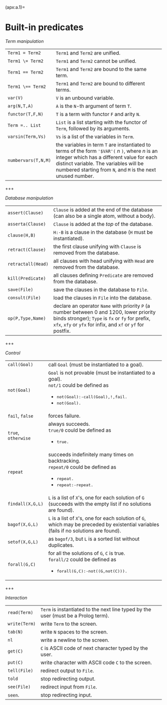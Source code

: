 <!--H3: Section A.1-->
(apx:a.1)=
# Built-in predicates #

*Term manipulation*

|    |    |
|:---|:---|
| `Term1 = Term2` | `Term1` and `Term2` are unified. |
| `Term1 \= Term2` | `Term1` and `Term2` cannot be unified. |
| `Term1 == Term2` | `Term1` and `Term2` are bound to the same term. |
| `Term1 \== Term2` | `Term1` and `Term2` are bound to different terms. |
| `var(V)` | `V` is an unbound variable. |
| `arg(N,T,A)` | `A` is the `N`-th argument of term `T`. |
| `functor(T,F,N)` | `T` is a term with functor `F` and arity `N`. |
| `Term =.. List` | `List` is a list starting with the functor of `Term`, followed by its arguments. |
| `varsin(Term,Vs)` | `Vs` is a list of the variables in `Term`. |
| `numbervars(T,N,M)` | the variables in term `T` are instantiated to terms of the form `'$VAR'(` *n* `)`, where *n* is an integer which has a different value for each distinct variable. The variables will be numbered starting from `N`, and `M` is the next unused number.|

+++

*Database manipulation*

|    |    |
|:---|:---|
| `assert(Clause)` | `Clause` is added at the end of the database (can also be a single atom, without a body). |
| `asserta(Clause)` | `Clause` is added at the *top* of the database. |
| `clause(H,B)` | `H:-B` is a clause in the database (`H` must be instantiated). |
| `retract(Clause)` | the first clause unifying with `Clause` is removed from the database. |
| `retractall(Head)` | all clauses with head unifying with `Head` are removed from the database. |
| `kill(Predicate)` | all clauses defining `Predicate` are removed from the database. |
| `save(File)` | save the clauses in the database to `File`. |
| `consult(File)` | load the clauses in `File` into the database. |
| `op(P,Type,Name)` | declare an operator `Name` with priority `P` (a number between 0 and 1200, lower priority binds stronger); `Type` is `fx` or `fy` for prefix, `xfx`, `xfy` or `yfx` for infix, and `xf` or `yf` for postfix. |

+++

*Control*

|    |    |
|:---|:---|
| `call(Goal)` | call `Goal` (must be instantiated to a goal). |
| `not(Goal)` | `Goal` is not provable (must be instantiated to a goal).<br>`not/1` could be defined as <ul><li><tt>not(Goal):-call(Goal),!,fail.</tt></li><li><tt>not(Goal).</tt></li></ul> |
| `fail`, `false` | forces failure. |
| `true`, `otherwise` | always succeeds.<br>`true/0` could be defined as <ul><li><tt>true.</tt></li></ul> |
| `repeat` | succeeds indefinitely many times on backtracking.<br>`repeat/0` could be defined as <ul><li><tt>repeat.</tt></li><li><tt>repeat:-repeat.</tt></li></ul> |
| `findall(X,G,L)` | `L` is a list of `X`'s, one for each solution of `G` (succeeds with the empty list if no solutions are found). |
| `bagof(X,G,L)` | `L` is a list of `X`'s, one for each solution of `G`, which may be preceded by existential variables (fails if no solutions are found). |
| `setof(X,G,L)` | as `bagof/3`, but `L` is a sorted list without duplicates. |
| `forall(G,C)` | for all the solutions of `G`, `C` is true.<br>`forall/2` could be defined as <ul><li><tt>forall(G,C):-not((G,not(C))).</tt></li></ul> |

+++

*Interaction*

|    |    |
|:---|:---|
| `read(Term)` | `Term` is instantiated to the next line typed by the user (must be a Prolog term). |
| `write(Term)` | write `Term` to the screen. |
| `tab(N)` | write `N` spaces to the screen. |
| `nl` | write a newline to the screen. |
| `get(C)` | `C` is ASCII code of next character typed by the user. |
| `put(C)` | write character with ASCII code `C` to the screen. |
| `tell(File)` | redirect output to `File`. |
| `told` | stop redirecting output. |
| `see(File)` | redirect input from `File`. |
| `seen`. | stop redirecting input. |
